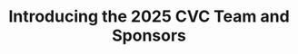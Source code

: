 ---
layout: post
title: Introducing the 2025 CVC Team and Sponsors
categories:
- General
feature_image: "/img/2021-rockstar-festive/10-group.jpg"
---